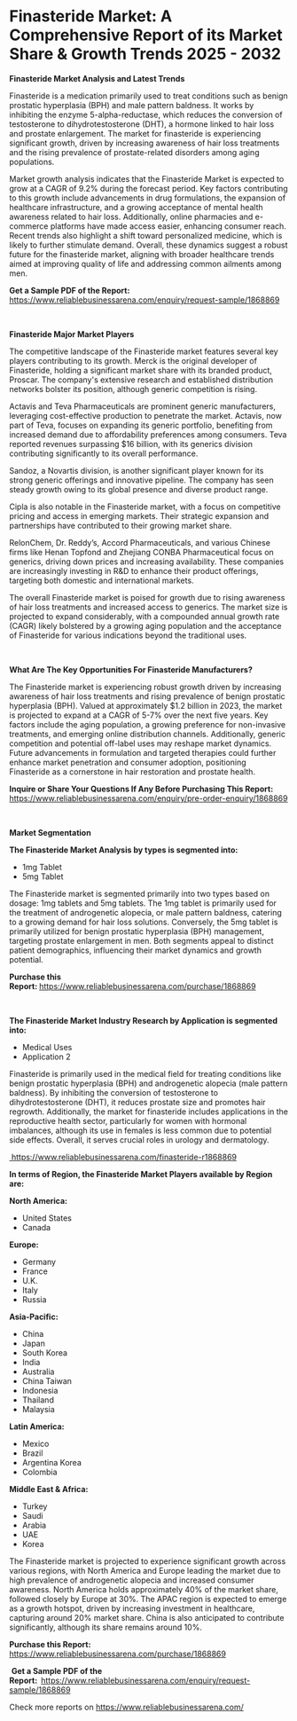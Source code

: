 <p><h1>Finasteride Market: A Comprehensive Report of its Market Share & Growth Trends 2025 - 2032</h1></p><p><strong>Finasteride Market Analysis and Latest Trends</strong></p>
<p><p>Finasteride is a medication primarily used to treat conditions such as benign prostatic hyperplasia (BPH) and male pattern baldness. It works by inhibiting the enzyme 5-alpha-reductase, which reduces the conversion of testosterone to dihydrotestosterone (DHT), a hormone linked to hair loss and prostate enlargement. The market for finasteride is experiencing significant growth, driven by increasing awareness of hair loss treatments and the rising prevalence of prostate-related disorders among aging populations.</p><p>Market growth analysis indicates that the Finasteride Market is expected to grow at a CAGR of 9.2% during the forecast period. Key factors contributing to this growth include advancements in drug formulations, the expansion of healthcare infrastructure, and a growing acceptance of mental health awareness related to hair loss. Additionally, online pharmacies and e-commerce platforms have made access easier, enhancing consumer reach. Recent trends also highlight a shift toward personalized medicine, which is likely to further stimulate demand. Overall, these dynamics suggest a robust future for the finasteride market, aligning with broader healthcare trends aimed at improving quality of life and addressing common ailments among men.</p></p>
<p><strong>Get a Sample PDF of the Report:&nbsp;</strong> <a href="https://www.reliablebusinessarena.com/enquiry/request-sample/1868869?utm_campaign=3163&utm_medium=2&utm_source=Github&utm_content=ia&utm_term=08032025&utm_id=finasteride">https://www.reliablebusinessarena.com/enquiry/request-sample/1868869</a></p>
<p>&nbsp;</p>
<p><strong>Finasteride Major Market Players</strong></p>
<p><p>The competitive landscape of the Finasteride market features several key players contributing to its growth. Merck is the original developer of Finasteride, holding a significant market share with its branded product, Proscar. The company's extensive research and established distribution networks bolster its position, although generic competition is rising.</p><p>Actavis and Teva Pharmaceuticals are prominent generic manufacturers, leveraging cost-effective production to penetrate the market. Actavis, now part of Teva, focuses on expanding its generic portfolio, benefiting from increased demand due to affordability preferences among consumers. Teva reported revenues surpassing $16 billion, with its generics division contributing significantly to its overall performance.</p><p>Sandoz, a Novartis division, is another significant player known for its strong generic offerings and innovative pipeline. The company has seen steady growth owing to its global presence and diverse product range.</p><p>Cipla is also notable in the Finasteride market, with a focus on competitive pricing and access in emerging markets. Their strategic expansion and partnerships have contributed to their growing market share.</p><p>RelonChem, Dr. Reddy’s, Accord Pharmaceuticals, and various Chinese firms like Henan Topfond and Zhejiang CONBA Pharmaceutical focus on generics, driving down prices and increasing availability. These companies are increasingly investing in R&D to enhance their product offerings, targeting both domestic and international markets.</p><p>The overall Finasteride market is poised for growth due to rising awareness of hair loss treatments and increased access to generics. The market size is projected to expand considerably, with a compounded annual growth rate (CAGR) likely bolstered by a growing aging population and the acceptance of Finasteride for various indications beyond the traditional uses.</p></p>
<p>&nbsp;</p>
<p><strong>What Are The Key Opportunities For Finasteride Manufacturers?</strong></p>
<p><p>The Finasteride market is experiencing robust growth driven by increasing awareness of hair loss treatments and rising prevalence of benign prostatic hyperplasia (BPH). Valued at approximately $1.2 billion in 2023, the market is projected to expand at a CAGR of 5-7% over the next five years. Key factors include the aging population, a growing preference for non-invasive treatments, and emerging online distribution channels. Additionally, generic competition and potential off-label uses may reshape market dynamics. Future advancements in formulation and targeted therapies could further enhance market penetration and consumer adoption, positioning Finasteride as a cornerstone in hair restoration and prostate health.</p></p>
<p><strong>Inquire or Share Your Questions If Any Before Purchasing This Report:</strong> <a href="https://www.reliablebusinessarena.com/enquiry/pre-order-enquiry/1868869?utm_campaign=3163&utm_medium=2&utm_source=Github&utm_content=ia&utm_term=08032025&utm_id=finasteride">https://www.reliablebusinessarena.com/enquiry/pre-order-enquiry/1868869</a></p>
<p>&nbsp;</p>
<p><strong>Market Segmentation</strong></p>
<p><strong>The Finasteride Market Analysis by types is segmented into:</strong></p>
<p><ul><li>1mg Tablet</li><li>5mg Tablet</li></ul></p>
<p><p>The Finasteride market is segmented primarily into two types based on dosage: 1mg tablets and 5mg tablets. The 1mg tablet is primarily used for the treatment of androgenetic alopecia, or male pattern baldness, catering to a growing demand for hair loss solutions. Conversely, the 5mg tablet is primarily utilized for benign prostatic hyperplasia (BPH) management, targeting prostate enlargement in men. Both segments appeal to distinct patient demographics, influencing their market dynamics and growth potential.</p></p>
<p><strong>Purchase this Report:&nbsp;</strong><a href="https://www.reliablebusinessarena.com/purchase/1868869?utm_campaign=3163&utm_medium=2&utm_source=Github&utm_content=ia&utm_term=08032025&utm_id=finasteride">https://www.reliablebusinessarena.com/purchase/1868869</a></p>
<p>&nbsp;</p>
<p><strong>The Finasteride Market Industry Research by Application is segmented into:</strong></p>
<p><ul><li>Medical Uses</li><li>Application 2</li></ul></p>
<p><p>Finasteride is primarily used in the medical field for treating conditions like benign prostatic hyperplasia (BPH) and androgenetic alopecia (male pattern baldness). By inhibiting the conversion of testosterone to dihydrotestosterone (DHT), it reduces prostate size and promotes hair regrowth. Additionally, the market for finasteride includes applications in the reproductive health sector, particularly for women with hormonal imbalances, although its use in females is less common due to potential side effects. Overall, it serves crucial roles in urology and dermatology.</p></p>
<p><a href="https://www.reliablebusinessarena.com/finasteride-r1868869?utm_campaign=3163&utm_medium=2&utm_source=Github&utm_content=ia&utm_term=08032025&utm_id=finasteride">&nbsp;https://www.reliablebusinessarena.com/finasteride-r1868869</a></p>
<p><strong>In terms of Region, the Finasteride Market Players available by Region are:</strong></p>
<p>
    <p> <strong> North America: </strong>
        <ul>
            <li>United States</li>
            <li>Canada</li>
        </ul>
        </p> 
    <p> <strong> Europe: </strong>
        <ul>
            <li>Germany</li>
            <li>France</li>
            <li>U.K.</li>
            <li>Italy</li>
            <li>Russia</li>
        </ul>
        </p> 
    <p> <strong> Asia-Pacific: </strong>
        <ul>
            <li>China</li>
            <li>Japan</li>
            <li>South Korea</li>
            <li>India</li>
            <li>Australia</li>
            <li>China Taiwan</li>
            <li>Indonesia</li>
            <li>Thailand</li>
            <li>Malaysia</li>
        </ul>
        </p> 
    <p> <strong> Latin America: </strong>
        <ul>
            <li>Mexico</li>
            <li>Brazil</li>
            <li>Argentina Korea</li>
            <li>Colombia</li>
        </ul>
        </p> 
    <p> <strong> Middle East & Africa: </strong>
        <ul>
            <li>Turkey</li>
            <li>Saudi</li>
            <li>Arabia</li>
            <li>UAE</li>
            <li>Korea</li>
        </ul>
    </p>
    </p>
<p><p>The Finasteride market is projected to experience significant growth across various regions, with North America and Europe leading the market due to high prevalence of androgenetic alopecia and increased consumer awareness. North America holds approximately 40% of the market share, followed closely by Europe at 30%. The APAC region is expected to emerge as a growth hotspot, driven by increasing investment in healthcare, capturing around 20% market share. China is also anticipated to contribute significantly, although its share remains around 10%.</p></p>
<p><strong>Purchase this Report: </strong><a href="https://www.reliablebusinessarena.com/purchase/1868869?utm_campaign=3163&utm_medium=2&utm_source=Github&utm_content=ia&utm_term=08032025&utm_id=finasteride">https://www.reliablebusinessarena.com/purchase/1868869</a></p>
<p>&nbsp;<strong>Get a Sample PDF of the Report:&nbsp;&nbsp;</strong><a href="https://www.reliablebusinessarena.com/enquiry/request-sample/1868869?utm_campaign=3163&utm_medium=2&utm_source=Github&utm_content=ia&utm_term=08032025&utm_id=finasteride">https://www.reliablebusinessarena.com/enquiry/request-sample/1868869</a></p>
<p><strong></strong></p>
<p>Check more reports on <a href="https://www.reliablebusinessarena.com/?utm_campaign=3163&utm_medium=2&utm_source=Github&utm_content=ia&utm_term=08032025&utm_id=finasteride">https://www.reliablebusinessarena.com/</a></p>